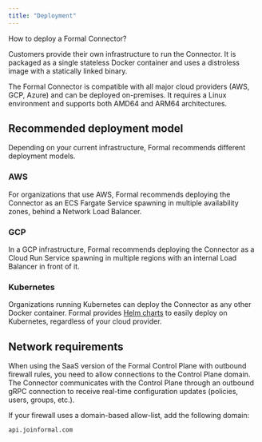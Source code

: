 ```yaml
---
title: "Deployment"
---
```


<span className="page-description">How to deploy a Formal Connector?</span>

Customers provide their own infrastructure to run the Connector. It is packaged as a single stateless Docker container and uses a distroless image with a statically linked binary.

The Formal Connector is compatible with all major cloud providers (AWS, GCP, Azure) and can be deployed on-premises. It requires a Linux environment and supports both AMD64 and ARM64 architectures.

## Recommended deployment model

Depending on your current infrastructure, Formal recommends different deployment models.

### AWS

For organizations that use AWS, Formal recommends deploying the Connector as an ECS Fargate Service spawning in multiple availability zones, behind a Network Load Balancer.

### GCP

In a GCP infrastructure, Formal recommends deploying the Connector as a Cloud Run Service spawning in multiple regions with an internal Load Balancer in front of it.

### Kubernetes

Organizations running Kubernetes can deploy the Connector as any other Docker container. Formal provides [Helm charts](https://github.com/formalco/helm-charts) to easily deploy on Kubernetes, regardless of your cloud provider.

## Network requirements

When using the SaaS version of the Formal Control Plane with outbound firewall rules, you need to allow connections to the Control Plane domain. The Connector communicates with the Control Plane through an outbound gRPC connection to receive real-time configuration updates (policies, users, groups, etc.).

If your firewall uses a domain-based allow-list, add the following domain:

```bash
api.joinformal.com
```
